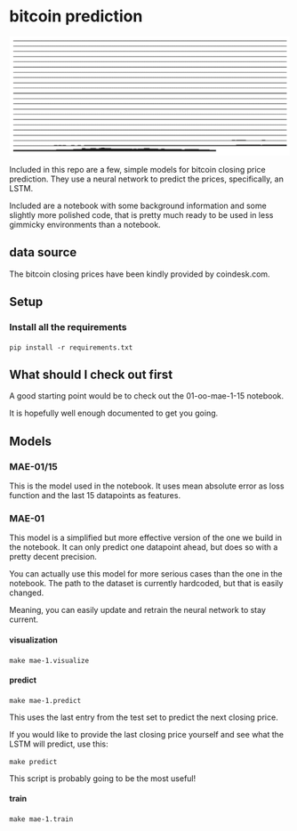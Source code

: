 # bitcoin prediction

![bitcoin closing prices](notebooks/img/bitcoin.png)

Included in this repo are a few, simple models for bitcoin closing price prediction.
They use a neural network to predict the prices, specifically, an LSTM.

Included are a notebook with some background information and some slightly more polished code, that is pretty much ready to be used in less gimmicky environments than a notebook.

## data source

The bitcoin closing prices have been kindly provided by coindesk.com.

## Setup

### Install all the requirements

`pip install -r requirements.txt`

## What should I check out first

A good starting point would be to check out the 01-oo-mae-1-15 notebook.

It is hopefully well enough documented to get you going.

## Models

### MAE-01/15

This is the model used in the notebook. It uses mean absolute error as loss function and the last 15 datapoints as features.

### MAE-01

This model is a simplified but more effective version of the one we build in the notebook. It can only predict one datapoint ahead, but does so with a pretty decent precision.

You can actually use this model for more serious cases than the one in the notebook. The path to the dataset is currently hardcoded, but that is easily changed.

Meaning, you can easily update and retrain the neural network to stay current.

#### visualization

`make mae-1.visualize`

#### predict

`make mae-1.predict`

This uses the last entry from the test set to predict the next closing price.

If you would like to provide the last closing price yourself and see what the LSTM will predict, use this:

`make predict`

This script is probably going to be the most useful!

#### train

`make mae-1.train`

